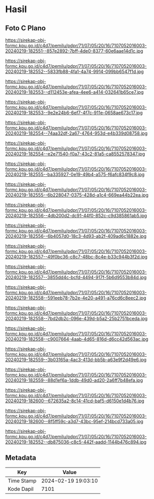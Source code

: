 # Hasil

## Foto C Plano

https://sirekap-obj-formc.kpu.go.id/c4d7/pemilu/pdpr/71/07/05/20/16/7107052016003-20240219-182551--857e2892-7bff-4de0-8377-60e6aae14d1c.jpg

https://sirekap-obj-formc.kpu.go.id/c4d7/pemilu/pdpr/71/07/05/20/16/7107052016003-20240219-182552--5833fb88-4fa1-4a74-9914-099bb6547f1d.jpg

https://sirekap-obj-formc.kpu.go.id/c4d7/pemilu/pdpr/71/07/05/20/16/7107052016003-20240219-182553--d112453e-afea-4ee6-a414-032641b65ce7.jpg

https://sirekap-obj-formc.kpu.go.id/c4d7/pemilu/pdpr/71/07/05/20/16/7107052016003-20240219-182553--9e2e24b6-6ef7-4f7c-911e-0658ae673c17.jpg

https://sirekap-obj-formc.kpu.go.id/c4d7/pemilu/pdpr/71/07/05/20/16/7107052016003-20240219-182554--74aa32df-2a67-4764-953d-e4b339d08758.jpg

https://sirekap-obj-formc.kpu.go.id/c4d7/pemilu/pdpr/71/07/05/20/16/7107052016003-20240219-182554--e2e71540-f0a7-43c2-81a5-ca8552578347.jpg

https://sirekap-obj-formc.kpu.go.id/c4d7/pemilu/pdpr/71/07/05/20/16/7107052016003-20240219-182555--ba335927-0e19-49b4-a575-f6afc834f9c8.jpg

https://sirekap-obj-formc.kpu.go.id/c4d7/pemilu/pdpr/71/07/05/20/16/7107052016003-20240219-182555--6b228047-0375-428d-a1c4-669ea44b22ea.jpg

https://sirekap-obj-formc.kpu.go.id/c4d7/pemilu/pdpr/71/07/05/20/16/7107052016003-20240219-182556--4db200d2-dc91-44f0-852c-c9d385861ab5.jpg

https://sirekap-obj-formc.kpu.go.id/c4d7/pemilu/pdpr/71/07/05/20/16/7107052016003-20240219-182556--6b4057d0-18c3-4d93-ab2f-409ad6c1882e.jpg

https://sirekap-obj-formc.kpu.go.id/c4d7/pemilu/pdpr/71/07/05/20/16/7107052016003-20240219-182557--49f0bc36-c8c7-48bc-8c4e-b33c944b3f2d.jpg

https://sirekap-obj-formc.kpu.go.id/c4d7/pemilu/pdpr/71/07/05/20/16/7107052016003-20240219-182557--3855dd4c-bcfd-4494-917f-5b6d9553b84d.jpg

https://sirekap-obj-formc.kpu.go.id/c4d7/pemilu/pdpr/71/07/05/20/16/7107052016003-20240219-182558--591eeb78-7b2e-4e20-a491-a76cd6c8eec2.jpg

https://sirekap-obj-formc.kpu.go.id/c4d7/pemilu/pdpr/71/07/05/20/16/7107052016003-20240219-182558--7bd2db2c-096e-439d-b5a2-25b2751bceda.jpg

https://sirekap-obj-formc.kpu.go.id/c4d7/pemilu/pdpr/71/07/05/20/16/7107052016003-20240219-182558--c9007664-4aab-4d65-816d-d6cc42d563ac.jpg

https://sirekap-obj-formc.kpu.go.id/c4d7/pemilu/pdpr/71/07/05/20/16/7107052016003-20240219-182559--3b03165a-4ac3-413d-bb5b-a63e9f2d49e6.jpg

https://sirekap-obj-formc.kpu.go.id/c4d7/pemilu/pdpr/71/07/05/20/16/7107052016003-20240219-182559--88d1ef6a-1ddb-49d0-ad20-2a6ff7b48efa.jpg

https://sirekap-obj-formc.kpu.go.id/c4d7/pemilu/pdpr/71/07/05/20/16/7107052016003-20240219-182600--672635a2-8c14-41cd-baf5-d6150e1d4b76.jpg

https://sirekap-obj-formc.kpu.go.id/c4d7/pemilu/pdpr/71/07/05/20/16/7107052016003-20240219-182600--8f5ff59c-a3d7-43bc-95ef-214bcd733a05.jpg

https://sirekap-obj-formc.kpu.go.id/c4d7/pemilu/pdpr/71/07/05/20/16/7107052016003-20240219-182552--db875036-c8c5-442f-aadd-1144b476c894.jpg


## Metadata

| Key        | Value               |
| ---------- | ------------------- |
| Time Stamp | 2024-02-19 19:03:10 |
| Kode Dapil | 7101                |



